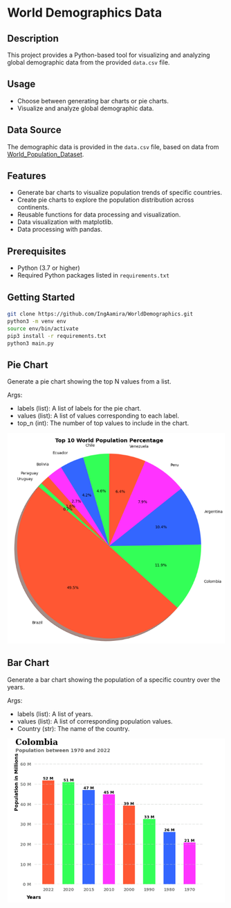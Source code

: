 # World Demographics Data

## Description

This project provides a Python-based tool for visualizing and analyzing global demographic data from the provided `data.csv` file.

## Usage

- Choose between generating bar charts or pie charts.
- Visualize and analyze global demographic data.

## Data Source

The demographic data is provided in the `data.csv` file, based on data from [World_Population_Dataset](https://www.kaggle.com/datasets/iamsouravbanerjee/world-population-dataset/).

## Features

- Generate bar charts to visualize population trends of specific countries.
- Create pie charts to explore the population distribution across continents.
- Reusable functions for data processing and visualization.
- Data visualization with matplotlib.
- Data processing with pandas.

## Prerequisites

- Python (3.7 or higher)
- Required Python packages listed in `requirements.txt`

## Getting Started
```sh
git clone https://github.com/IngAamira/WorldDemographics.git
python3 -m venv env
source env/bin/activate
pip3 install -r requirements.txt
python3 main.py
```

## Pie Chart

Generate a pie chart showing the top N values from a list.

Args:
- labels (list): A list of labels for the pie chart.
- values (list): A list of values corresponding to each label.
- top_n (int): The number of top values to include in the chart.

![pie_chart_for_continent](./img/pie_chart_for_continent.png)

## Bar Chart

Generate a bar chart showing the population of a specific country over the years.

Args:
- labels (list): A list of years.
- values (list): A list of corresponding population values.
- Country (str): The name of the country.

![bar_chart_for_country](./img/bar_chart_for_country.png)